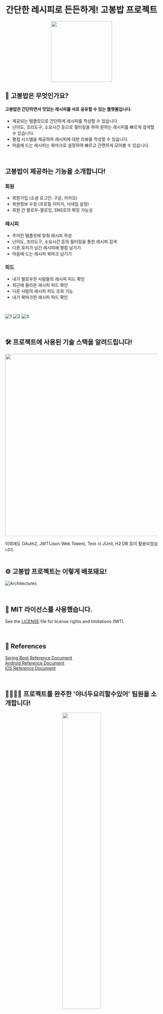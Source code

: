 <h1 align="center">간단한 레시피로 든든하게! 고봉밥 프로젝트</h1>
<p align="center">
  <img src=https://github.com/you-can-cook/Gobong/assets/31026350/803869c8-b2e7-48fa-8438-9e30ac280737 height=200px/>
</p>

## 🍚 고봉밥은 무엇인가요?
#### 고봉밥은 간단하면서 맛있는 레시피를 서로 공유할 수 있는 플랫폼입니다.
- 제공되는 템플릿으로 간단하게 레시피를 작성할 수 있습니다.
- 난이도, 조리도구, 소요시간 등으로 필터링을 하여 원하는 레시피를 빠르게 검색할 수 있습니다.
- 평점 시스템을 제공하여 레시피에 대한 리뷰를 작성할 수 있습니다.
- 마음에 드는 레시피는 북마크로 설정하여 빠르고 간편하게 모아볼 수 있습니다.

</br>

## 고봉밥이 제공하는 기능을 소개합니다!
### 회원
- 회원가입 (소셜 로그인: 구글, 카카오)
- 회원정보 수정 (프로필 이미지, 닉네임 설정)
- 회원 간 팔로우-팔로잉, SNS로의 확장 가능성
  
  
### 레시피
- 주어진 템플릿에 맞춰 레시피 작성
- 난이도, 조리도구, 소요시간 등의 필터링을 통한 레시피 검색
- 다른 유저가 남긴 레시피에 평점 남기기
- 마음에 드는 레시피 북마크 남기기


### 피드
- 내가 팔로우한 사람들의 레시피 피드 확인
- 최근에 올라온 레시피 피드 확인
- 다른 사람의 레시피 피드 조회 기능
- 내가 북마크한 레시피 피드 확인

</br>

![1](https://github.com/you-can-cook/Gobong/assets/31026350/c3762a67-769a-4cf8-bde3-4a4c27b0b101)
![2](https://github.com/you-can-cook/Gobong/assets/31026350/c6b00e90-cb98-4f3a-ab42-57c570405fc7)
![3](https://github.com/you-can-cook/Gobong/assets/31026350/3c340489-550d-4c61-9b50-a071ec5e4db4)

<br/>

## 🛠️ 프로젝트에 사용된 기술 스택을 알려드립니다!
<p align="center">
<img src=https://github.com/you-can-cook/Gobong/assets/51076814/c127a327-60d8-4d08-a1c1-b5a7ead9c340 height=600/>
</p>
이외에도 OAuth2, JWT(Json Web Token), Test 시 JUnit, H2 DB 등이 활용되었습니다.

<br/>
<br/>

## ⚙️ 고봉밥 프로젝트는 이렇게 배포돼요!
![Architectures](https://github.com/you-can-cook/Gobong/assets/31026350/8ad6777e-ed94-46e7-8302-e361087cbf3e)


<br/>

## 📃 MIT 라이선스를 사용했습니다.
See the [LICENSE](https://github.com/you-can-cook/Gobong/blob/master/LICENSE) file for license rights and limitations (MIT).

<br/>

## 📜 References
[Spring Boot Reference Document](https://docs.spring.io/spring-boot/docs/current/reference/html/) <br> 
[Android Reference Document](https://developer.android.com/docs?hl=ko)<br>
[iOS Reference Document](https://developer.apple.com/documentation/)<br>

<br/>

## 🧑‍🤝‍🧑🍳 프로젝트를 완주한 '야너두요리할수있어' 팀원을 소개합니다!
<p align=center>
<img src=https://github.com/you-can-cook/Gobong/assets/31026350/a12cc4f5-49ab-4ab7-aa6c-3f57c764450e width=50%>
</p>

<table align="center">
  <tr align="center" >
    <th>최가은<sub>Gaeun Choi</sub></th>
    <th><a href=https://github.com/redcarrot1>홍승택<sub>Seungtaek Hong</sub></a></th>
    <th><a href=https://github.com/uuranus>황유란<sub>Yuran Hwang</sub></a></th>
    <th><a href=https://github.com/donghoony>이동훈<sub>Donghoon Lee</sub></a></th>
    <th><a href=https://github.com/febbyviolen>페비<sub>Febby</sub></a></th>
  </tr>
  <tr align="center">
    <td>Design</td>
    <td>Backend</td>
    <td>Android</td>
    <td>Backend</td>
    <td>iOS</td>
  </tr>
  <tr align="center">
    <td>성신여자대학교<br>서비스디자인공학과</td>
    <td>건국대학교<br>컴퓨터공학부</td>
    <td>건국대학교<br>컴퓨터공학부</td>
    <td>건국대학교<br>컴퓨터공학부</td>
    <td>건국대학교<br>컴퓨터공학부</td>
  </tr>
  <tr align="center" font-size="10px">
    <td><sup>20211028@sungshin.ac.kr</sup></td>
    <td><sup>hsk4991149@naver.com</sup></td>
    <td><sup>hyur0920@gmail.com</sup></td>
    <td><sup>aru0504@naver.com</sup></td>
    <td><sup>febbyviolen@gmail.com</sup></td>
  </tr>
</table>
